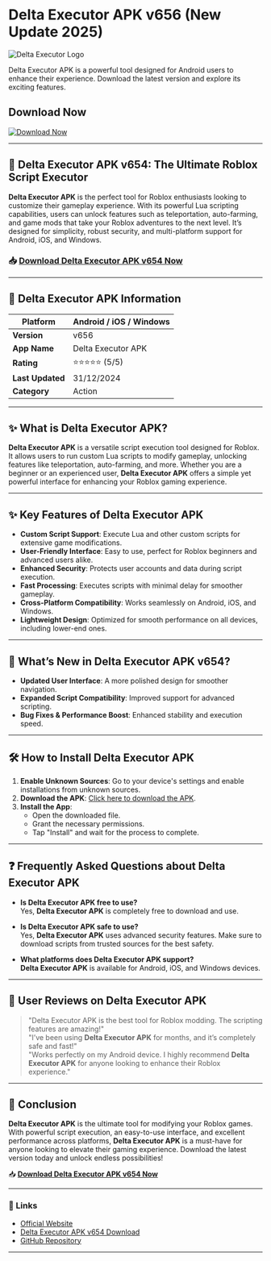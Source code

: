 # Delta Executor APK v656 (New Update 2025)

![Delta Executor Logo](https://github.com/user-attachments/assets/87563321-a4f3-41c4-9e7b-3a49bcaf3015)

Delta Executor APK is a powerful tool designed for Android users to enhance their experience. Download the latest version and explore its exciting features.

## Download Now

[![Download Now](https://img.shields.io/badge/Download-Delta%20Executor-green?style=for-the-badge)](https://www.apkbros.com/delta-executor-v654-apk-download-for-android/)

---

## 🚀 **Delta Executor APK** v654: The Ultimate Roblox Script Executor

**Delta Executor APK** is the perfect tool for Roblox enthusiasts looking to customize their gameplay experience. With its powerful Lua scripting capabilities, users can unlock features such as teleportation, auto-farming, and game mods that take your Roblox adventures to the next level. It’s designed for simplicity, robust security, and multi-platform support for Android, iOS, and Windows.

### 📥 [Download Delta Executor APK v654 Now](https://www.apkbros.com/delta-executor-v654-apk-download-for-android/)

---

## 🔎 **Delta Executor APK** Information

| **Platform**     | Android / iOS / Windows   |
|------------------|---------------------------|
| **Version**      | v656                      |
| **App Name**     | Delta Executor APK        |
| **Rating**       | ⭐️⭐️⭐️⭐️⭐️ (5/5)          |
| **Last Updated** | 31/12/2024                |
| **Category**     | Action                    |

---

## ✨ What is **Delta Executor APK**?

**Delta Executor APK** is a versatile script execution tool designed for Roblox. It allows users to run custom Lua scripts to modify gameplay, unlocking features like teleportation, auto-farming, and more. Whether you are a beginner or an experienced user, **Delta Executor APK** offers a simple yet powerful interface for enhancing your Roblox gaming experience.

---

## ✨ Key Features of **Delta Executor APK**

- **Custom Script Support**: Execute Lua and other custom scripts for extensive game modifications.
- **User-Friendly Interface**: Easy to use, perfect for Roblox beginners and advanced users alike.
- **Enhanced Security**: Protects user accounts and data during script execution.
- **Fast Processing**: Executes scripts with minimal delay for smoother gameplay.
- **Cross-Platform Compatibility**: Works seamlessly on Android, iOS, and Windows.
- **Lightweight Design**: Optimized for smooth performance on all devices, including lower-end ones.

---

## 🚀 What’s New in **Delta Executor APK v654**?

- **Updated User Interface**: A more polished design for smoother navigation.
- **Expanded Script Compatibility**: Improved support for advanced scripting.
- **Bug Fixes & Performance Boost**: Enhanced stability and execution speed.

---

## 🛠️ How to Install **Delta Executor APK**

1. **Enable Unknown Sources**: Go to your device's settings and enable installations from unknown sources.
2. **Download the APK**: [Click here to download the APK](https://www.apkbros.com/delta-executor-v654-apk-download-for-android/).
3. **Install the App**:  
   - Open the downloaded file.
   - Grant the necessary permissions.
   - Tap "Install" and wait for the process to complete.

---

## ❓ Frequently Asked Questions about **Delta Executor APK**

- **Is **Delta Executor APK** free to use?**  
  Yes, **Delta Executor APK** is completely free to download and use.

- **Is **Delta Executor APK** safe to use?**  
  Yes, **Delta Executor APK** uses advanced security features. Make sure to download scripts from trusted sources for the best safety.

- **What platforms does **Delta Executor APK** support?**  
  **Delta Executor APK** is available for Android, iOS, and Windows devices.

---

## 🌟 User Reviews on **Delta Executor APK**

> "Delta Executor APK is the best tool for Roblox modding. The scripting features are amazing!"  
> "I’ve been using **Delta Executor APK** for months, and it’s completely safe and fast!"  
> "Works perfectly on my Android device. I highly recommend **Delta Executor APK** for anyone looking to enhance their Roblox experience."

---

## 📌 Conclusion

**Delta Executor APK** is the ultimate tool for modifying your Roblox games. With powerful script execution, an easy-to-use interface, and excellent performance across platforms, **Delta Executor APK** is a must-have for anyone looking to elevate their gaming experience. Download the latest version today and unlock endless possibilities!

📥 [**Download Delta Executor APK v654 Now**](https://www.apkbros.com/delta-executor-v654-apk-download-for-android/)

---

### 🔗 Links

- [Official Website](https://www.apkbros.com)
- [Delta Executor APK v654 Download](https://www.apkbros.com/delta-executor-v654-apk-download-for-android/)
- [GitHub Repository](https://github.com/Delta-Executor-APK-New-Ubdate)

---
